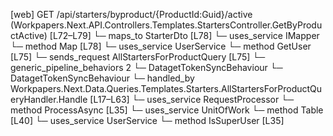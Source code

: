 [web] GET /api/starters/byproduct/{ProductId:Guid}/active  (Workpapers.Next.API.Controllers.Templates.StartersController.GetByProductActive)  [L72–L79]
  └─ maps_to StarterDto [L78]
  └─ uses_service IMapper
    └─ method Map [L78]
  └─ uses_service UserService
    └─ method GetUser [L75]
  └─ sends_request AllStartersForProductQuery [L75]
    └─ generic_pipeline_behaviors 2
      └─ DatagetTokenSyncBehaviour
      └─ DatagetTokenSyncBehaviour
    └─ handled_by Workpapers.Next.Data.Queries.Templates.Starters.AllStartersForProductQueryHandler.Handle [L17–L63]
      └─ uses_service RequestProcessor
        └─ method ProcessAsync [L35]
      └─ uses_service UnitOfWork
        └─ method Table [L40]
      └─ uses_service UserService
        └─ method IsSuperUser [L35]

